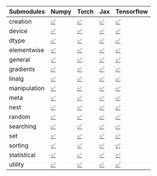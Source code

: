 | Submodules   | Numpy                                                                                                                           | Torch                                                                                                                           | Jax                                                                                                                             | Tensorflow                                                                                                                      |
|:-------------|:--------------------------------------------------------------------------------------------------------------------------------|:--------------------------------------------------------------------------------------------------------------------------------|:--------------------------------------------------------------------------------------------------------------------------------|:--------------------------------------------------------------------------------------------------------------------------------|
| creation     | <a href="https://github.com/unifyai/ivy/runs/8285390216?check_suite_focus=true" rel="noopener noreferrer" target="_blank">✅</a> | <a href="https://github.com/unifyai/ivy/runs/8285390821?check_suite_focus=true" rel="noopener noreferrer" target="_blank">✅</a> | <a href="https://github.com/unifyai/ivy/runs/8285391294?check_suite_focus=true" rel="noopener noreferrer" target="_blank">✅</a> | <a href="https://github.com/unifyai/ivy/runs/8285391762?check_suite_focus=true" rel="noopener noreferrer" target="_blank">✅</a> |
| device       | <a href="https://github.com/unifyai/ivy/runs/8285390255?check_suite_focus=true" rel="noopener noreferrer" target="_blank">✅</a> | <a href="https://github.com/unifyai/ivy/runs/8285390863?check_suite_focus=true" rel="noopener noreferrer" target="_blank">✅</a> | <a href="https://github.com/unifyai/ivy/runs/8285391323?check_suite_focus=true" rel="noopener noreferrer" target="_blank">✅</a> | <a href="https://github.com/unifyai/ivy/runs/8285391811?check_suite_focus=true" rel="noopener noreferrer" target="_blank">✅</a> |
| dtype        | <a href="https://github.com/unifyai/ivy/runs/8285390293?check_suite_focus=true" rel="noopener noreferrer" target="_blank">✅</a> | <a href="https://github.com/unifyai/ivy/runs/8285390890?check_suite_focus=true" rel="noopener noreferrer" target="_blank">✅</a> | <a href="https://github.com/unifyai/ivy/runs/8285391348?check_suite_focus=true" rel="noopener noreferrer" target="_blank">✅</a> | <a href="https://github.com/unifyai/ivy/runs/8285391861?check_suite_focus=true" rel="noopener noreferrer" target="_blank">✅</a> |
| elementwise  | <a href="https://github.com/unifyai/ivy/runs/8285390331?check_suite_focus=true" rel="noopener noreferrer" target="_blank">✅</a> | <a href="https://github.com/unifyai/ivy/runs/8285390913?check_suite_focus=true" rel="noopener noreferrer" target="_blank">✅</a> | <a href="https://github.com/unifyai/ivy/runs/8285391377?check_suite_focus=true" rel="noopener noreferrer" target="_blank">✅</a> | <a href="https://github.com/unifyai/ivy/runs/8285391906?check_suite_focus=true" rel="noopener noreferrer" target="_blank">✅</a> |
| general      | <a href="https://github.com/unifyai/ivy/runs/8285390380?check_suite_focus=true" rel="noopener noreferrer" target="_blank">✅</a> | <a href="https://github.com/unifyai/ivy/runs/8285390939?check_suite_focus=true" rel="noopener noreferrer" target="_blank">✅</a> | <a href="https://github.com/unifyai/ivy/runs/8285391406?check_suite_focus=true" rel="noopener noreferrer" target="_blank">✅</a> | <a href="https://github.com/unifyai/ivy/runs/8285391965?check_suite_focus=true" rel="noopener noreferrer" target="_blank">✅</a> |
| gradients    | <a href="https://github.com/unifyai/ivy/runs/8285390439?check_suite_focus=true" rel="noopener noreferrer" target="_blank">✅</a> | <a href="https://github.com/unifyai/ivy/runs/8285390959?check_suite_focus=true" rel="noopener noreferrer" target="_blank">✅</a> | <a href="https://github.com/unifyai/ivy/runs/8285391431?check_suite_focus=true" rel="noopener noreferrer" target="_blank">✅</a> | <a href="https://github.com/unifyai/ivy/runs/8285392019?check_suite_focus=true" rel="noopener noreferrer" target="_blank">✅</a> |
| linalg       | <a href="https://github.com/unifyai/ivy/runs/8285390470?check_suite_focus=true" rel="noopener noreferrer" target="_blank">✅</a> | <a href="https://github.com/unifyai/ivy/runs/8285390990?check_suite_focus=true" rel="noopener noreferrer" target="_blank">✅</a> | <a href="https://github.com/unifyai/ivy/runs/8285391461?check_suite_focus=true" rel="noopener noreferrer" target="_blank">✅</a> | <a href="https://github.com/unifyai/ivy/runs/8285392056?check_suite_focus=true" rel="noopener noreferrer" target="_blank">✅</a> |
| manipulation | <a href="https://github.com/unifyai/ivy/runs/8285390516?check_suite_focus=true" rel="noopener noreferrer" target="_blank">✅</a> | <a href="https://github.com/unifyai/ivy/runs/8285391008?check_suite_focus=true" rel="noopener noreferrer" target="_blank">✅</a> | <a href="https://github.com/unifyai/ivy/runs/8285391488?check_suite_focus=true" rel="noopener noreferrer" target="_blank">✅</a> | <a href="https://github.com/unifyai/ivy/runs/8285392103?check_suite_focus=true" rel="noopener noreferrer" target="_blank">✅</a> |
| meta         | <a href="https://github.com/unifyai/ivy/runs/8285390547?check_suite_focus=true" rel="noopener noreferrer" target="_blank">✅</a> | <a href="https://github.com/unifyai/ivy/runs/8285391042?check_suite_focus=true" rel="noopener noreferrer" target="_blank">✅</a> | <a href="https://github.com/unifyai/ivy/runs/8285391507?check_suite_focus=true" rel="noopener noreferrer" target="_blank">✅</a> | <a href="https://github.com/unifyai/ivy/runs/8285392157?check_suite_focus=true" rel="noopener noreferrer" target="_blank">✅</a> |
| nest         | <a href="https://github.com/unifyai/ivy/runs/8285390584?check_suite_focus=true" rel="noopener noreferrer" target="_blank">✅</a> | <a href="https://github.com/unifyai/ivy/runs/8285391074?check_suite_focus=true" rel="noopener noreferrer" target="_blank">✅</a> | <a href="https://github.com/unifyai/ivy/runs/8285391529?check_suite_focus=true" rel="noopener noreferrer" target="_blank">✅</a> | <a href="https://github.com/unifyai/ivy/runs/8285392214?check_suite_focus=true" rel="noopener noreferrer" target="_blank">✅</a> |
| random       | <a href="https://github.com/unifyai/ivy/runs/8285390611?check_suite_focus=true" rel="noopener noreferrer" target="_blank">✅</a> | <a href="https://github.com/unifyai/ivy/runs/8285391113?check_suite_focus=true" rel="noopener noreferrer" target="_blank">✅</a> | <a href="https://github.com/unifyai/ivy/runs/8285391551?check_suite_focus=true" rel="noopener noreferrer" target="_blank">✅</a> | <a href="https://github.com/unifyai/ivy/runs/8285392267?check_suite_focus=true" rel="noopener noreferrer" target="_blank">✅</a> |
| searching    | <a href="https://github.com/unifyai/ivy/runs/8285390652?check_suite_focus=true" rel="noopener noreferrer" target="_blank">✅</a> | <a href="https://github.com/unifyai/ivy/runs/8285391153?check_suite_focus=true" rel="noopener noreferrer" target="_blank">✅</a> | <a href="https://github.com/unifyai/ivy/runs/8285391577?check_suite_focus=true" rel="noopener noreferrer" target="_blank">✅</a> | <a href="https://github.com/unifyai/ivy/runs/8285392320?check_suite_focus=true" rel="noopener noreferrer" target="_blank">✅</a> |
| set          | <a href="https://github.com/unifyai/ivy/runs/8285390687?check_suite_focus=true" rel="noopener noreferrer" target="_blank">✅</a> | <a href="https://github.com/unifyai/ivy/runs/8285391193?check_suite_focus=true" rel="noopener noreferrer" target="_blank">✅</a> | <a href="https://github.com/unifyai/ivy/runs/8285391603?check_suite_focus=true" rel="noopener noreferrer" target="_blank">✅</a> | <a href="https://github.com/unifyai/ivy/runs/8285392361?check_suite_focus=true" rel="noopener noreferrer" target="_blank">✅</a> |
| sorting      | <a href="https://github.com/unifyai/ivy/runs/8285390721?check_suite_focus=true" rel="noopener noreferrer" target="_blank">✅</a> | <a href="https://github.com/unifyai/ivy/runs/8285391221?check_suite_focus=true" rel="noopener noreferrer" target="_blank">✅</a> | <a href="https://github.com/unifyai/ivy/runs/8285391629?check_suite_focus=true" rel="noopener noreferrer" target="_blank">✅</a> | <a href="https://github.com/unifyai/ivy/runs/8285392419?check_suite_focus=true" rel="noopener noreferrer" target="_blank">✅</a> |
| statistical  | <a href="https://github.com/unifyai/ivy/runs/8285390754?check_suite_focus=true" rel="noopener noreferrer" target="_blank">✅</a> | <a href="https://github.com/unifyai/ivy/runs/8285391254?check_suite_focus=true" rel="noopener noreferrer" target="_blank">✅</a> | <a href="https://github.com/unifyai/ivy/runs/8285391662?check_suite_focus=true" rel="noopener noreferrer" target="_blank">✅</a> | <a href="https://github.com/unifyai/ivy/runs/8285392459?check_suite_focus=true" rel="noopener noreferrer" target="_blank">✅</a> |
| utility      | <a href="https://github.com/unifyai/ivy/runs/8285390785?check_suite_focus=true" rel="noopener noreferrer" target="_blank">✅</a> | <a href="https://github.com/unifyai/ivy/runs/8285391278?check_suite_focus=true" rel="noopener noreferrer" target="_blank">✅</a> | <a href="https://github.com/unifyai/ivy/runs/8285391719?check_suite_focus=true" rel="noopener noreferrer" target="_blank">✅</a> | <a href="https://github.com/unifyai/ivy/runs/8285392499?check_suite_focus=true" rel="noopener noreferrer" target="_blank">✅</a> |
